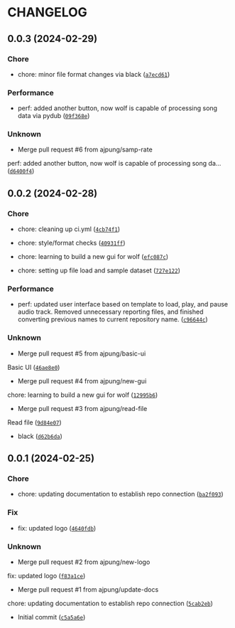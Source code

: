 # CHANGELOG



## 0.0.3 (2024-02-29)

### Chore

* chore: minor file format changes via black ([`a7ecd61`](https://github.com/ajpung/wolf/commit/a7ecd6186fee85c401cdf08634824a98e8544e29))

### Performance

* perf: added another button, now wolf is capable of processing song data via pydub ([`09f368e`](https://github.com/ajpung/wolf/commit/09f368ee02671dc688ba02c16a2a08528f77180a))

### Unknown

* Merge pull request #6 from ajpung/samp-rate

perf: added another button, now wolf is capable of processing song da… ([`d6400f4`](https://github.com/ajpung/wolf/commit/d6400f46184828490ae2d3f57d9acca260660782))


## 0.0.2 (2024-02-28)

### Chore

* chore: cleaning up ci.yml ([`4cb74f1`](https://github.com/ajpung/wolf/commit/4cb74f1ac7d38abcf7b1e6cf3cf31b6fd87f921e))

* chore: style/format checks ([`40931ff`](https://github.com/ajpung/wolf/commit/40931ffdc47c8d0c53474ba96db7d9813529c70a))

* chore: learning to build a new gui for wolf ([`efc087c`](https://github.com/ajpung/wolf/commit/efc087c2ba3158e1e0be42adb926ecef590d5ac2))

* chore: setting up file load and sample dataset ([`727e122`](https://github.com/ajpung/wolf/commit/727e12290d9abd59523bff3e677f08cc9cf7fae3))

### Performance

* perf: updated user interface based on template to load, play, and pause audio track. Removed unnecessary reporting files, and finished converting previous names to current repository name. ([`c96644c`](https://github.com/ajpung/wolf/commit/c96644cac8777b5c9948b7f8ad0de5eed803deac))

### Unknown

* Merge pull request #5 from ajpung/basic-ui

Basic UI ([`46ae8e0`](https://github.com/ajpung/wolf/commit/46ae8e0878c6daca31a903bb34d13927ae708341))

* Merge pull request #4 from ajpung/new-gui

chore: learning to build a new gui for wolf ([`12995b6`](https://github.com/ajpung/wolf/commit/12995b688eec663d60b45ad156f02c3b125d4fec))

* Merge pull request #3 from ajpung/read-file

Read file ([`9d84e07`](https://github.com/ajpung/wolf/commit/9d84e07d2d39e0885ca3d9859bf131b1271c871b))

* black ([`d62b6da`](https://github.com/ajpung/wolf/commit/d62b6da2714b8c2f5320e1e3870c735ff998cbf8))


## 0.0.1 (2024-02-25)

### Chore

* chore: updating documentation to establish repo connection ([`ba2f093`](https://github.com/ajpung/wolf/commit/ba2f0938221910ef18b5df23a453b4ad632cdd61))

### Fix

* fix: updated logo ([`4640fdb`](https://github.com/ajpung/wolf/commit/4640fdbdff0696fc7c97f1e7d1ccf6bb1623913d))

### Unknown

* Merge pull request #2 from ajpung/new-logo

fix: updated logo ([`f83a1ce`](https://github.com/ajpung/wolf/commit/f83a1ce28ef488416da791a15c0f525539e8e372))

* Merge pull request #1 from ajpung/update-docs

chore: updating documentation to establish repo connection ([`5cab2eb`](https://github.com/ajpung/wolf/commit/5cab2eb00b80ae7484808450c28c4af5ee767b3f))

* Initial commit ([`c5a5a6e`](https://github.com/ajpung/wolf/commit/c5a5a6e09f63971ece12e9f260b68105ba1bb5c3))
